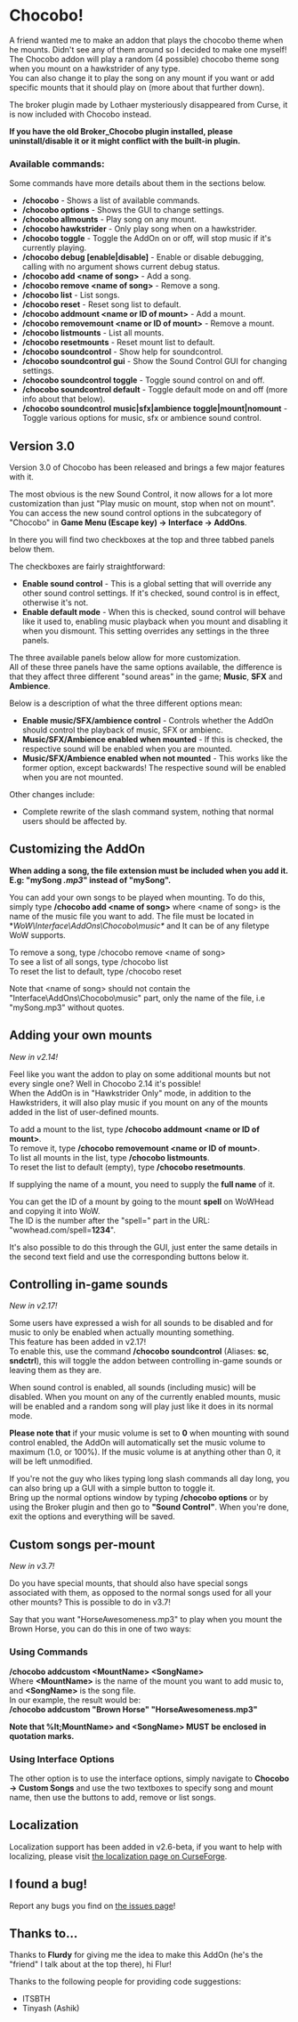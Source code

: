 Chocobo!
========

A friend wanted me to make an addon that plays the chocobo theme when he mounts. Didn't see any of them around so I decided to make one myself!  
The Chocobo addon will play a random (4 possible) chocobo theme song when you mount on a hawkstrider of any type.  
You can also change it to play the song on any mount if you want or add specific mounts that it should play on (more about that further down).

The broker plugin made by Lothaer mysteriously disappeared from Curse, it is now included with Chocobo instead.

**If you have the old Broker_Chocobo plugin installed, please uninstall/disable it or it might conflict with the built-in plugin.**

### Available commands:
Some commands have more details about them in the sections below.
 * **/chocobo** - Shows a list of available commands.
 * **/chocobo options** - Shows the GUI to change settings.
 * **/chocobo allmounts** - Play song on any mount.
 * **/chocobo hawkstrider** - Only play song when on a hawkstrider.
 * **/chocobo toggle** - Toggle the AddOn on or off, will stop music if it's currently playing.
 * **/chocobo debug [enable|disable]** - Enable or disable debugging, calling with no argument shows current debug status.
 * **/chocobo add &lt;name of song&gt;** - Add a song.
 * **/chocobo remove &lt;name of song&gt;** - Remove a song.
 * **/chocobo list** - List songs.
 * **/chocobo reset** - Reset song list to default.
 * **/chocobo addmount &lt;name or ID of mount&gt;** - Add a mount.
 * **/chocobo removemount &lt;name or ID of mount&gt;** - Remove a mount.
 * **/chocobo listmounts** - List all mounts.
 * **/chocobo resetmounts** - Reset mount list to default.
 * **/chocobo soundcontrol** - Show help for soundcontrol.
 * **/chocobo soundcontrol gui** - Show the Sound Control GUI for changing settings.
 * **/chocobo soundcontrol toggle** - Toggle sound control on and off.
 * **/chocobo soundcontrol default** - Toggle default mode on and off (more info about that below).
 * **/chocobo soundcontrol music|sfx|ambience toggle|mount|nomount** - Toggle various options for music, sfx or ambience sound control.

Version 3.0
-----------

Version 3.0 of Chocobo has been released and brings a few major features with it.

The most obvious is the new Sound Control, it now allows for a lot more customization than just "Play music on mount, stop when not on mount".  
You can access the new sound control options in the subcategory of "Chocobo" in **Game Menu (Escape key) -> Interface -> AddOns**.

In there you will find two checkboxes at the top and three tabbed panels below them.

The checkboxes are fairly straightforward:
 * **Enable sound control** - This is a global setting that will override any other sound control settings. If it's checked, sound control is in effect, otherwise it's not.
 * **Enable default mode** - When this is checked, sound control will behave like it used to, enabling music playback when you mount and disabling it when you dismount. This setting overrides any settings in the three panels.

The three available panels below allow for more customization.  
All of these three panels have the same options available, the difference is that they affect three different "sound areas" in the game; **Music**, **SFX** and **Ambience**.

Below is a description of what the three different options mean:
 * **Enable music/SFX/ambience control** - Controls whether the AddOn should control the playback of music, SFX or ambienc.
 * **Music/SFX/Ambience enabled when mounted** - If this is checked, the respective sound will be enabled when you are mounted.
 * **Music/SFX/Ambience enabled when not mounted** - This works like the former option, except backwards! The respective sound will be enabled when you are not mounted.

Other changes include:
 * Complete rewrite of the slash command system, nothing that normal users should be affected by.

Customizing the AddOn
---------------------

**When adding a song, the file extension must be included when you add it. E.g: "mySong _.mp3_" instead of "mySong".**

You can add your own songs to be played when mounting. To do this, simply type **/chocobo add &lt;name of song&gt;** where &lt;name of song&gt; is the name of the music file you want to add. The file must be located in **WoW\Interface\AddOns\Chocobo\music\**  and It can be of any filetype WoW supports.

To remove a song, type /chocobo remove &lt;name of song&gt;  
To see a list of all songs, type /chocobo list  
To reset the list to default, type /chocobo reset

Note that &lt;name of song&gt; should not contain the "Interface\AddOns\Chocobo\music\" part, only the name of the file, i.e "mySong.mp3" without quotes.

Adding your own mounts
----------------------

*New in v2.14!*

Feel like you want the addon to play on some additional mounts but not every single one? Well in Chocobo 2.14 it's possible!  
When the AddOn is in "Hawkstrider Only" mode, in addition to the Hawkstriders, it will also play music if you mount on any of the mounts added in the list of user-defined mounts.

To add a mount to the list, type **/chocobo addmount &lt;name or ID of mount&gt;**.  
To remove it, type **/chocobo removemount &lt;name or ID of mount&gt;**.  
To list all mounts in the list, type **/chocobo listmounts**.  
To reset the list to default (empty), type **/chocobo resetmounts**.

If supplying the name of a mount, you need to supply the **full name** of it.

You can get the ID of a mount by going to the mount **spell** on WoWHead and copying it into WoW.  
The ID is the number after the "spell=" part in the URL: "wowhead.com/spell=**1234**".

It's also possible to do this through the GUI, just enter the same details in the second text field and use the corresponding buttons below it.

Controlling in-game sounds
--------------------------

*New in v2.17!*

Some users have expressed a wish for all sounds to be disabled and for music to only be enabled when actually mounting something.  
This feature has been added in v2.17!  
To enable this, use the command **/chocobo soundcontrol** (Aliases: **sc**, **sndctrl**), this will toggle the addon between controlling in-game sounds or leaving them as they are.

When sound control is enabled, all sounds (including music) will be disabled. When you mount on any of the currently enabled mounts, music will be enabled and a random song will play just like it does in its normal mode.

**Please note that** if your music volume is set to **0** when mounting with sound control enabled, the AddOn will automatically set the music volume to maximum (1.0, or 100%). If the music volume is at anything other than 0, it will be left unmodified.

If you're not the guy who likes typing long slash commands all day long, you can also bring up a GUI with a simple button to toggle it.  
Bring up the normal options window by typing **/chocobo options** or by using the Broker plugin and then go to **"Sound Control"**. When you're done, exit the options and everything will be saved.

Custom songs per-mount
----------------------

*New in v3.7!*

Do you have special mounts, that should also have special songs associated with them, as opposed to the normal songs used for all your other mounts?
This is possible to do in v3.7!

Say that you want "HorseAwesomeness.mp3" to play when you mount the Brown Horse, you can do this in one of two ways:

### Using Commands

**/chocobo addcustom &lt;MountName&gt; &lt;SongName&gt;**  
Where **&lt;MountName&gt;** is the name of the mount you want to add music to, and **&lt;SongName&gt;** is the song file.  
In our example, the result would be:  
**/chocobo addcustom "Brown Horse" "HorseAwesomeness.mp3"**

**Note that %lt;MountName&gt; and &lt;SongName&gt; MUST be enclosed in quotation marks.**

### Using Interface Options

The other option is to use the interface options, simply navigate to **Chocobo -> Custom Songs** and use the two textboxes to specify song and mount name, then use the buttons to add, remove or list songs.

Localization
------------

Localization support has been added in v2.6-beta, if you want to help with localizing, please visit [the localization page on CurseForge][localization].

I found a bug!
--------------

Report any bugs you find on [the issues page][issues]!

Thanks to...
------------

Thanks to **Flurdy** for giving me the idea to make this AddOn (he's the "friend" I talk about at the top there), hi Flur!

Thanks to the following people for providing code suggestions:
 * ITSBTH
 * Tinyash (Ashik)

[localization]: http://wow.curseforge.com/addons/chocobo/localization/
[issues]: https://github.com/Sharparam/Chocobo/issues

